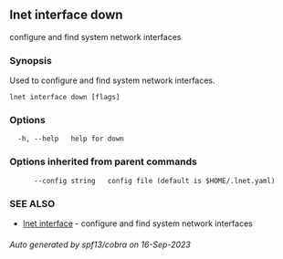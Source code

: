 ## lnet interface down

configure and find system network interfaces

### Synopsis

Used to configure and find system network interfaces.

```
lnet interface down [flags]
```

### Options

```
  -h, --help   help for down
```

### Options inherited from parent commands

```
      --config string   config file (default is $HOME/.lnet.yaml)
```

### SEE ALSO

* [lnet interface](lnet_interface.md)	 - configure and find system network interfaces

###### Auto generated by spf13/cobra on 16-Sep-2023
